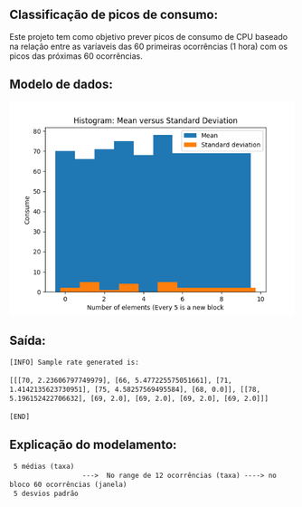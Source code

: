 ## Classificação de picos de consumo:

Este projeto tem como objetivo prever picos de consumo de CPU baseado na relação entre as varíaveis das 60 primeiras ocorrências (1 hora) com os picos das próximas 60 ocorrências.

## Modelo de dados:

<img src="https://github.com/vinhali/advanced_monitoring/blob/master/neural-network/classification/histogram-data.png?raw=true"/>

## Saída:

    [INFO] Sample rate generated is:

    [[[70, 2.23606797749979], [66, 5.477225575051661], [71, 1.4142135623730951], [75, 4.58257569495584], [68, 0.0]], [[78, 5.196152422706632], [69, 2.0], [69, 2.0], [69, 2.0], [69, 2.0]]]

    [END]
    
 ## Explicação do modelamento:
 
     5 médias (taxa)
                      --->  No range de 12 ocorrências (taxa) ----> no bloco 60 ocorrências (janela)
     5 desvios padrão


